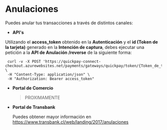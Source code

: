 # Anulaciones

Puedes anular tus transacciones a través de distintos canales:

- **API's**

Utilizando el **access_token** obtenido en la **Autenticación** y el **id (Token de la tarjeta)** generado en la **Intención de captura**, debes ejecutar una petición a la **API de Anulación /reverse** de la siguiente forma:

```
 curl -v -X POST 'https://quickpay-connect-checkout.azurewebsites.net/payments/gateways/quickpay/token/{Token_de_tarjeta}/reverse' \
 -H "Content-Type: application/json" \
 -H "Authorization: Bearer access_token"
```
- **Portal de Comercio**

  > PROXIMAMENTE

- **Portal de Transbank**

  Puedes obtener mayor información en <https://www.transbank.cl/web/landing/2017/anulaciones>
